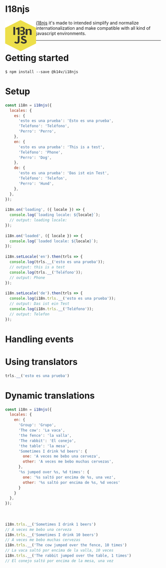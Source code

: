 # I18njs

<img align="left" width="100" height="100" src="docs/images/logo.svg" />

[i18njs](https://www.npmjs.com/package/@k14v/i18njs) it's made to intended simplify and normalize internationalization and make compatible with all kind of javascript environments.

----

# Getting started
```shell
$ npm install --save @k14v/i18njs
```

# Setup
```javascript
const i18n = i18njs({
  locales: {
    es: {
      'esto es una prueba': 'Esto es una prueba',
      'Teléfono': 'Teléfono',
      'Perro': 'Perro',
    },
    en: {
      'esto es una prueba': 'This is a test',
      'Teléfono': 'Phone',
      'Perro': 'Dog',
    },
    de: {
      'esto es una prueba': 'Das ist ein Test',
      'Teléfono': 'Telefon',
      'Perro': 'Hund',
    },
  },
});

i18n.on('loading', ({ locale }) => {
  console.log(`loading locale: ${locale}`);
  // output: loading locale:
});

i18n.on('loaded', ({ locale }) => {
  console.log(`loaded locale: ${locale}`);
});

i18n.setLocale('en').then(trls => {
  console.log(trls.__('esto es una prueba'));
  // output: this is a test
  console.log(trls.__('Teléfono'));
  // output: Phone
});

i18n.setLocale('de').then(trls => {
  console.log(i18n.trls.__('esto es una prueba'));
  // output: Das ist ein Test
  console.log(i18n.trls.__('Teléfono'));
  // output: Telefon
});
```

# Handling events


# Using translators

```javascript
trls.__('esto es una prueba')
```


# Dynamic translations


```javascript
const i18n = i18njs({
  locales: {
    en: {
      'Group': 'Grupo',
      'The cow': 'La vaca',
      'the fence': 'la valla',
      'The rabbit': 'El conejo',
      'the table': 'la mesa',
      'Sometimes I drink %d beers': {
        one: 'A veces me bebo una cerveza',
        other: 'A veces me bebo muchas cervezas',
      },
      '%s jumped over %s, %d times': {
        one: '%s saltó por encima de %s, una vez',
        other: '%s saltó por encima de %s, %d veces'
      }
    }
  },
});



i18n.trls.__('Sometimes I drink 1 beers')
// A veces me bebo una cerveza
i18n.trls.__('Sometimes I drink 10 beers')
// A veces me bebo muchas cervezas
i18n.trls.__('The cow jumped over the fence, 10 times')
// La vaca saltó por encima de la valla, 10 veces
i18n.trls.__('The rabbit jumped over the table, 1 times')
// El conejo saltó por encima de la mesa, una vez
```
